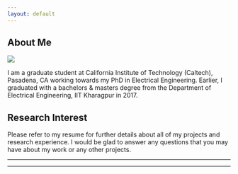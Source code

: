 ```yaml
---
layout: default
---
```


## About Me

<img class="profile-picture" src="shailja.jpg">

I am a graduate student at California Institute of Technology (Caltech), Pasadena, CA working towards my PhD in Electrical Engineering. Earlier, I graduated with a bachelors & masters degree from the Department of Electrical Engineering, IIT Kharagpur in 2017.

## Research Interest



Please refer to my resume for further details about all of my projects and research experience. I would be glad to answer any questions that you may have about my work or any other projects. 


---
<hr>
